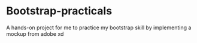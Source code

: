 # Bootstrap-practicals
A hands-on project for me to practice my bootstrap skill by implementing a mockup from adobe xd
